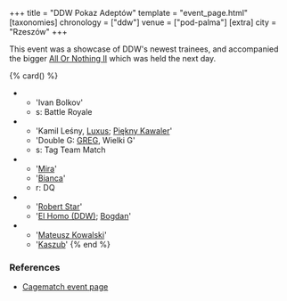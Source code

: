 +++
title = "DDW Pokaz Adeptów"
template = "event_page.html"
[taxonomies]
chronology = ["ddw"]
venue = ["pod-palma"]
[extra]
city = "Rzeszów"
+++

This event was a showcase of DDW's newest trainees, and accompanied the bigger [All Or Nothing II](@/e/ddw/2014-08-17-ddw-all-or-nothing-2.md) which was held the next day.

{% card() %}
- - 'Ivan Bolkov'
  - s: Battle Royale
- - 'Kamil Leśny, [Luxus](@/w/luxus.md); [Piękny Kawaler](@/w/piekny-kawaler.md)'
  - 'Double G: [GREG](@/w/greg.md), Wielki G'
  - s: Tag Team Match
- - '[Mira](@/w/mira.md)'
  - '[Bianca](@/w/bianca.md)'
  - r: DQ
- - '[Robert Star](@/w/robert-star.md)'
  - '[El Homo (DDW)](@/w/ostrowski.md); [Bogdan](@/w/krzysztof-zasada.md)'
- - '[Mateusz Kowalski](@/w/mateusz-kakareko.md)'
  - '[Kaszub](@/w/kaszub.md)'
{% end %}

### References

* [Cagematch event page](https://www.cagematch.net/?id=1&nr=114968)

